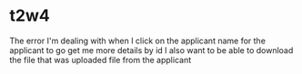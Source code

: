 # t2w4
The error I'm dealing with when I click on the applicant name for the applicant to go get me more details by id 
I also want to be able to download the file that was uploaded file from the applicant
